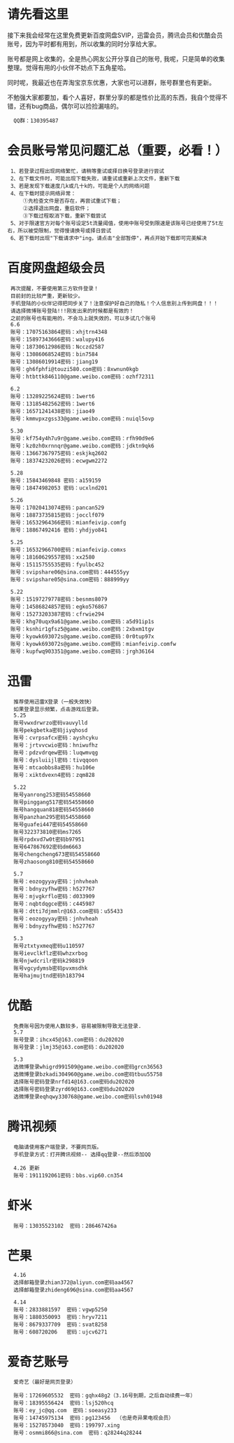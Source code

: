 # 请先看这里
接下来我会经常在这里免费更新百度网盘SVIP，迅雷会员，腾讯会员和优酷会员账号，因为平时都有用到，所以收集的同时分享给大家。

账号都是网上收集的，全是热心网友公开分享自己的账号, 我呢，只是简单的收集整理。觉得有用的小伙伴不妨点下五角星哈。

同时呢，我最近也在弄淘宝京东优惠，大家也可以进群，账号群里也有更新。

不勉强大家都要加，看个人喜好，群里分享的都是性价比高的东西，我自个觉得不错，还有bug商品，偶尔可以捡捡漏啥的。

      QQ群：130395487
      
# 会员账号常见问题汇总（重要，必看！）
     1、若登录过程出现网络繁忙，请稍等重试或择日换号登录进行尝试
     2、在下载文件时，可能出现下载失败，请重试或重新上次文件，重新下载
     3、若是发现下载速度几k或几十k的，可能是个人的网络问题
     4、在下载时提示网络异常：
         ①先检查文件是否存在，再尝试重试下载；
         ②选择退出网盘，重启软件；
         ③下载过程取消下载，重新下载尝试
     5、对于限速官方对每个账号设定5t流量阈值，使用中账号受到限速是该账号已经使用了5t左右，所以被受限制，觉得慢请换号或择日尝试
     6、若下载时出现"下载请求中"ing，请点击"全部暂停"，再点开始下载即可完美解决
     
# 百度网盘超级会员

     再次提醒，不要使用第三方软件登录！
     目前封的比较严重，更新较少。
     手机登陆的小伙伴记得把同步关了！注意保护好自己的隐私！个人信息别上传到网盘！！！
     请选择微博账号登陆!!!刚发出来的时候都是有效的！
     之前的账号也有能用的，不会马上就失效的，可以多试几个账号
     6.6
     账号：17075163864密码：xhjtrn4348
     账号：15897343666密码：walupy416
     账号：18730612986密码：Ncczd2587
     账号：13086068524密码：bin7584
     账号：13086019914密码：jiang19
     账号：gh6fphfi@touzi580.com密码：8xwnun0kgb
     账号：htbttk846110@game.weibo.com密码：ozhf72311
     
     6.2
     账号：13289225624密码：1wert6
     账号：13185482562密码：1wert6
     账号：16571241438密码：jiao49
     账号：kmmvpxzgss33@game.weibo.com密码：nuiql5ovp

     5.30
     账号：kf754y4h7u9r@game.weibo.com密码：rfh90d9e6
     账号：kz0zh0xrnnqr@game.weibo.com密码：jdktn9qk6
     账号：13667367975密码：eskjkq2602
     账号：18374232026密码：ecwgwm2272

     5.28
     账号：15843469848 密码：a159159
     账号：18474982053 密码：ucxlnd201
     
     5.26
     账号：17020413074密码：pancan529
     账号：18873735815密码：jocclf079
     账号：16532964366密码：mianfeivip.comfg
     账号：18867492416 密码：yhdjyo841
     
     5.25
     账号：16532966700密码：mianfeivip.comxs
     账号：18160629557密码：xx2580
     账号：15115755535密码：fyulbc452
     账号：svipshare06@sina.com密码：444555yy
     账号：svipshare05@sina.com密码：888999yy
     
     5.22
     账号：15197279778密码：besnms8079
     账号：14586824857密码：egko576867
     账号：15273203387密码：cfrwie294
     账号：khg70uqx9a61@game.weibo.com密码：a5d91ip1s
     账号：ksnhir1gfsz5@game.weibo.com密码：2xbxm1tgv
     账号：kyowk693072s@game.weibo.com密码：0r0tup97x
     账号：kyowk693072s@game.weibo.com密码：mianfeivip.comfw
     账号：kupfwq903351@game.weibo.com密码：jrgh36164

     
# 迅雷
      推荐使用迅雷X登录（一般失效快）
      如果登录显示频繁，点击游戏后登录。
      5.25
      账号vwxdrwrzo密码vauvylld
      账号pekgbetka密码jiyqhosd
      账号：cvrpsafcx密码：ayshcyku
      账号：jrtvvcwio密码：hniwufhz
      账号：pdzvdrqew密码：luqwmvqg
      账号：dysluiijl密码：tivqqoon
      账号：mtcaobbs8a密码：hu106e
      账号：xiktdvexn4密码：zqm828
      
      5.22
      账号yanrong253密码54558660
      账号pinggang517密码54558660
      账号hangquan818密码54558660
      账号panzhan295密码54558660
      账号guafei447密码54558660
      账号322373810密码ms7265
      账号rpdxvd7w0t密码b97951
      账号647867692密码dm6663
      账号chengcheng673密码54558660
      账号zhaosong810密码54558660
      
      5.7
      账号：eozogyyay密码：jnhvheah
      账号：bdnyzyfhw密码：h527767
      账号：mjvgkrflo密码：d033909
      账号：nqbtdqgce密码：c445987
      账号：dtti7djmmlr@163.com密码：u55433
      账号：eozogyyay密码：jnhvheah
      账号：bdnyzyfhw密码：h527767
      
      5.3
      账号ztxtyxmeq密码u110597
      账号ievclkflz密码whzxrbog
      账号njwdcrilr密码k298819
      账号vgcydymsb密码pvxmsdhk
      账号hajmujtnd密码h183794

      
# 优酷
      免费账号因为使用人数较多，容易被限制导致无法登录.
      5.7
      账号登录：ihcx45@163.com密码：du202020
      账号登录：jlmj35@163.com密码：du202020
      
      5.3
      选微博登录whigrd991509@game.weibo.com密码grcn36563
      选微博登录bzkadi304960@game.weibo.com密码tbuu55758
      选择账号密码登录nrfd14@163.com密码du202020
      选择账号密码登录zyrd69@163.com密码du202020
      选微博登录eqhqwy330768@game.weibo.com密码lsvh01948

# 腾讯视频
      电脑请使用客户端登录，不要网页版。
      手机登录方式：打开腾讯视频-- 选择qq登录--然后添加QQ
      
      4.26 更新
      账号：1911192061密码：bbs.vip60.cn354

# 虾米
      账号：13035523102  密码：286467426a

# 芒果
      4.16
      选择邮箱登录zhian372@aliyun.com密码aa4567
      选择邮箱登录zhideng696@sina.com密码aa4567

      4.14
      账号：2833881597  密码：vgwp5250
      账号：1880350093  密码：hryv7211
      账号：8679337709  密码：svat8258
      账号：608720206   密码：ujcv6271
      
# 爱奇艺账号 
      爱奇艺（最好是网页登录）
      
      账号：17269605532  密码：gqhx48g2（3.16号到期，之后自动续费一年）
      账号：18395556424  密码：lsj520hcq
      账号：ey_jc@qq.com  密码：soeasy233
      账号：14745975134  密码：pg123456  （也是奇异果电视会员）
      账号：15278573040  密码：199797.xing
      账号：osmmi866@sina.com  密码：q28244q28244
      

